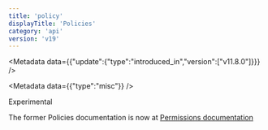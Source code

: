 ```yaml
---
title: 'policy'
displayTitle: 'Policies'
category: 'api'
version: 'v19'
---
```


<Metadata data={{"update":{"type":"introduced_in","version":["v11.8.0"]}}} />

<Metadata data={{"type":"misc"}} />

<Stability stability={1}>

Experimental

</Stability>

The former Policies documentation is now at [Permissions documentation][]

[Permissions documentation]: /api/v19/permissions#policies
